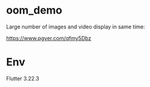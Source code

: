 # oom_demo
Large number of images and video display in same time:

https://www.pgyer.com/qfmy5Dbz

# Env
Flutter 3.22.3